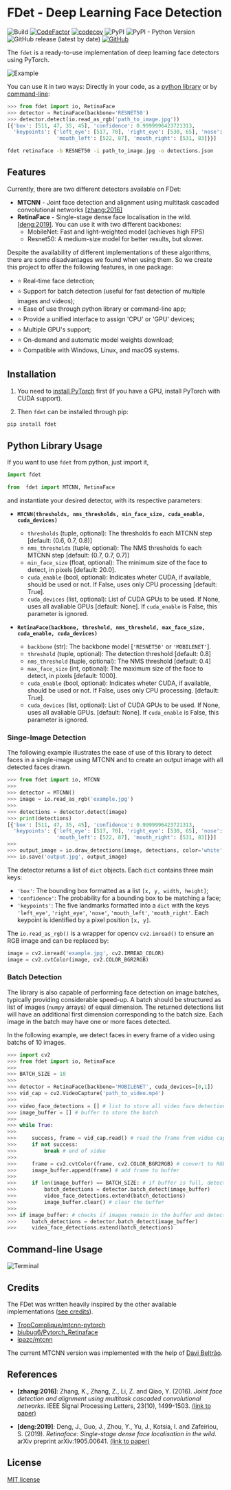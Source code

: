 # FDet - Deep Learning Face Detection

![Build](https://github.com/acnazarejr/fdet/workflows/Build/badge.svg)
[![CodeFactor](https://www.codefactor.io/repository/github/acnazarejr/fdet/badge)](https://www.codefactor.io/repository/github/acnazarejr/fdet)
[![codecov](https://codecov.io/gh/acnazarejr/fdet/branch/master/graph/badge.svg)](https://codecov.io/gh/acnazarejr/fdet)
![PyPI](https://img.shields.io/pypi/v/fdet)
![PyPI - Python Version](https://img.shields.io/pypi/pyversions/fdet)
![GitHub release (latest by date)](https://img.shields.io/github/v/release/acnazarejr/fdet)
[![GitHub](https://img.shields.io/github/license/acnazarejr/fdet)](https://github.com/acnazarejr/fdet/blob/master/LICENSE)

The `fdet` is a ready-to-use implementation of deep learning face detectors using PyTorch.

![Example](https://github.com/acnazarejr/fdet/raw/master/assets/example.jpg)

You can use it in two ways: Directly in your code, as a [python library](#python-library-usage) or by [command-line](#command-line-usage):

```python
>>> from fdet import io, RetinaFace
>>> detector = RetinaFace(backbone='RESNET50')
>>> detector.detect(io.read_as_rgb('path_to_image.jpg'))
[{'box': [511, 47, 35, 45], 'confidence': 0.9999996423721313,
  'keypoints': {'left_eye': [517, 70], 'right_eye': [530, 65], 'nose': [520, 77],
                'mouth_left': [522, 87], 'mouth_right': [531, 83]}}]
```

```bash
fdet retinaface -b RESNET50 -i path_to_image.jpg -o detections.json
```

## **Features**

Currently, there are two different detectors available on FDet:

- **MTCNN** - Joint face detection and alignment using multitask cascaded convolutional networks [[zhang:2016]](#references)
- **RetinaFace** - Single-stage dense face localisation in the wild. [[deng:2019]](#references). You can use it with two different backbones:
  - MobileNet: Fast and light-weighted model (achieves high FPS)
  - Resnet50: A medium-size model for better results, but slower.

Despite the availability of different implementations of these algorithms, there are some disadvantages we found when using them. So we create this project to offer the following features, in one package:

- :star: Real-time face detection;
- :star: Support for batch detection (useful for fast detection of multiple images and videos);
- :star: Ease of use through python library or command-line app;
- :star: Provide a unified interface to assign 'CPU' or 'GPU' devices;
- :star: Multiple GPU's support;
- :star: On-demand and automatic model weights download;
- :star: Compatible with Windows, Linux, and macOS systems.

## **Installation**

1. You need to [install PyTorch](https://pytorch.org/get-started/locally/) first (if you have a GPU, install PyTorch with CUDA support).

2. Then `fdet` can be installed through pip:

```bash
pip install fdet
```

## **Python Library Usage**

If you want to use `fdet` from python, just import it,

```python
import fdet
```

```python
from  fdet import MTCNN, RetinaFace
```

and instantiate your desired detector, with its respective parameters:

- **`MTCNN(thresholds, nms_thresholds, min_face_size, cuda_enable, cuda_devices)`**
  - `thresholds` (tuple, optional): The thresholds fo each MTCNN step [default: (0.6, 0.7, 0.8)]
  - `nms_thresholds` (tuple, optional): The NMS thresholds fo each MTCNN step [default: (0.7, 0.7, 0.7)]
  - `min_face_size` (float, optional): The minimum size of the face to detect, in pixels [default: 20.0].
  - `cuda_enable` (bool, optional): Indicates wheter CUDA, if available, should be used or not. If False, uses only CPU processing [default: True].
  - `cuda_devices` (list, optional): List of CUDA GPUs to be used. If None, uses all avaliable GPUs [default: None]. If `cuda_enable` is False, this parameter is ignored.

- **`RetinaFace(backbone, threshold, nms_threshold, max_face_size, cuda_enable, cuda_devices)`**
  - `backbone` (str): The backbone model [`'RESNET50'` or `'MOBILENET'`].
  - `threshold` (tuple, optional): The detection threshold [default: 0.8]
  - `nms_threshold` (tuple, optional): The NMS threshold [default: 0.4]
  - `max_face_size` (int, optional): The maximum size of the face to detect, in pixels [default: 1000].
  - `cuda_enable` (bool, optional): Indicates wheter CUDA, if available, should be used or not. If False, uses only CPU processing. [default: True].
  - `cuda_devices` (list, optional): List of CUDA GPUs to be used. If None, uses all avaliable GPUs. [default: None]. If `cuda_enable` is False, this parameter is ignored.


### **Singe-Image Detection**

The following example illustrates the ease of use of this library to detect faces in a single-image using MTCNN and to create an output image with all detected faces drawn.

```python
>>> from fdet import io, MTCNN
>>>
>>> detector = MTCNN()
>>> image = io.read_as_rgb('example.jpg')
>>>
>>> detections = detector.detect(image)
>>> print(detections)
[{'box': [511, 47, 35, 45], 'confidence': 0.9999996423721313,
  'keypoints': {'left_eye': [517, 70], 'right_eye': [530, 65], 'nose': [520, 77],
                'mouth_left': [522, 87], 'mouth_right': [531, 83]}}]
>>>
>>> output_image = io.draw_detections(image, detections, color='white', thickness=5)
>>> io.save('output.jpg', output_image)
```

The detector returns a list of `dict` objects. Each `dict` contains three main keys:

- `'box'`: The bounding box formatted as a list `[x, y, width, height]`;
- `'confidence'`: The probability for a bounding box to be matching a face;
- `'keypoints'`:
The five landmarks formatted into a `dict` with the keys `'left_eye'`, `'right_eye'`, `'nose'`, `'mouth_left'`, `'mouth_right'`. Each keypoint is identified by a pixel position `[x, y]`.

The `io.read_as_rgb()` is a wrapper for opencv `cv2.imread()` to ensure an RGB image and can be replaced by:

```python
image = cv2.imread('example.jpg', cv2.IMREAD_COLOR)
image = cv2.cvtColor(image, cv2.COLOR_BGR2RGB)
```

### **Batch Detection**

The library is also capable of performing face detection on image batches, typically providing considerable speed-up. A batch should be structured as list of images (`numpy` arrays)  of equal dimension. The returned detections list will have an additional first dimension corresponding to the batch size. Each image in the batch may have one or more faces detected.

In the following example, we detect faces in every frame of a video using batchs of 10 images.

```python
>>> import cv2
>>> from fdet import io, RetinaFace
>>>
>>> BATCH_SIZE = 10
>>>
>>> detector = RetinaFace(backbone='MOBILENET', cuda_devices=[0,1])
>>> vid_cap = cv2.VideoCapture('path_to_video.mp4')
>>>
>>> video_face_detections = [] # list to store all video face detections
>>> image_buffer = [] # buffer to store the batch
>>>
>>> while True:
>>>
>>>     success, frame = vid_cap.read() # read the frame from video capture
>>>     if not success:
>>>         break # end of video
>>>
>>>     frame = cv2.cvtColor(frame, cv2.COLOR_BGR2RGB) # convert to RGB
>>>     image_buffer.append(frame) # add frame to buffer
>>>
>>>     if len(image_buffer) == BATCH_SIZE: # if buffer is full, detect the batch
>>>         batch_detections = detector.batch_detect(image_buffer)
>>>         video_face_detections.extend(batch_detections)
>>>         image_buffer.clear() # clear the buffer
>>>
>>> if image_buffer: # checks if images remain in the buffer and detect it
>>>     batch_detections = detector.batch_detect(image_buffer)
>>>     video_face_detections.extend(batch_detections)
```

## **Command-line Usage**

![Terminal](https://github.com/acnazarejr/fdet/raw/master/assets/terminal.gif)

## Credits

The FDet was written heavily inspired by the other available implementations ([see credits](#credits)).

- [TropComplique/mtcnn-pytorch](https://github.com/TropComplique/mtcnn-pytorch/)
- [biubug6/Pytorch_Retinaface](https://github.com/biubug6/Pytorch_Retinaface)
- [ipazc/mtcnn](https://github.com/ipazc/mtcnn)

The current MTCNN version was implemented with the help of [Davi Beltrão](@Davibeltrao).

## References

- **[zhang:2016]**: Zhang, K., Zhang, Z., Li, Z. and Qiao, Y. (2016). *Joint face detection and alignment using multitask cascaded convolutional networks*. IEEE Signal Processing Letters, 23(10), 1499-1503. [(link to paper)](https://ieeexplore.ieee.org/abstract/document/7553523)

- **[deng:2019]**: Deng, J., Guo, J., Zhou, Y., Yu, J., Kotsia, I. and Zafeiriou, S. (2019). *Retinaface: Single-stage dense face localisation in the wild*. arXiv preprint arXiv:1905.00641. [(link to paper)](https://arxiv.org/abs/1905.00641)

## License

[MIT license](https://github.com/acnazarejr/fdet/blob/master/LICENSE)
